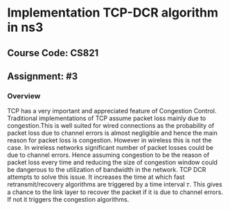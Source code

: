 # Implementation TCP-DCR algorithm in ns3
## Course Code: CS821	<br/>
## Assignment: #3	<br/>
### Overview		<br/>
TCP has a very important and appreciated feature of Congestion Control. Traditional implementations of TCP assume packet loss mainly due to congestion.This is well suited for wired connections as the probability of packet loss due to channel errors is almost negligible and hence the main reason for packet loss is congestion.
However in wireless this is not the case. In wireless networks significant number of packet losses could be due to channel errors. Hence assuming congestion to be the reason of packet loss every time and reducing the size of congestion window could be dangerous to the utilization of bandwidth in the network.
TCP DCR attempts to solve this issue. It increases the time at which fast retransmit/recovery algorithms are triggered by a time interval 𝜏. This gives a chance to the link layer to recover the packet if it is due to channel errors. If not it triggers the congestion algorithms.
